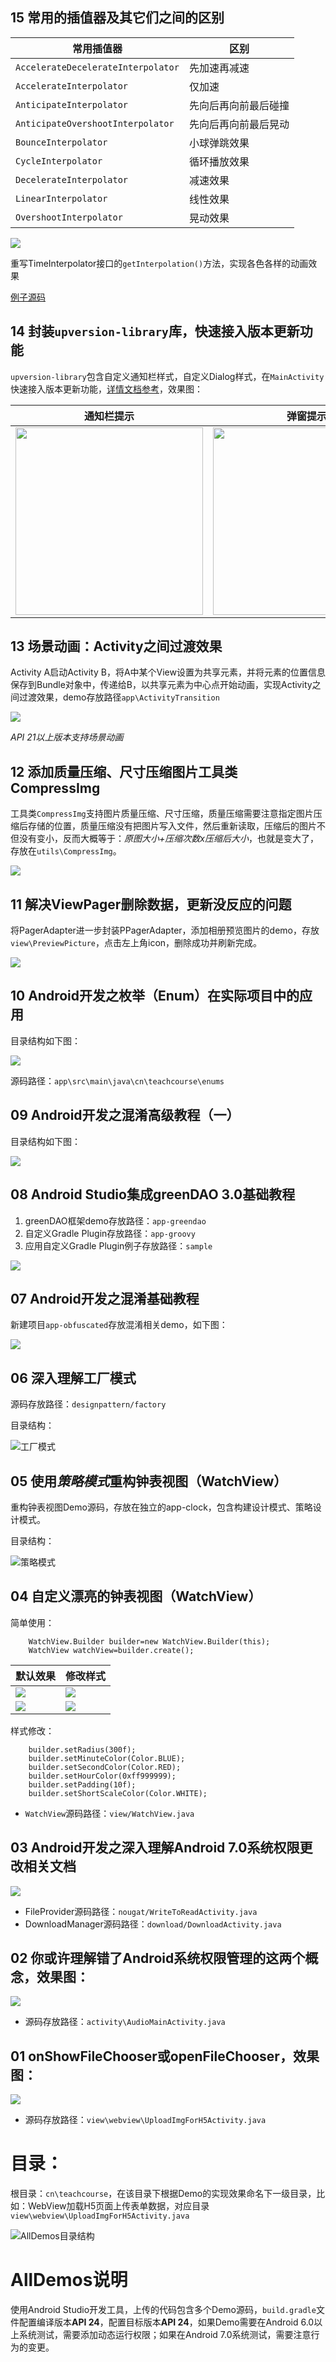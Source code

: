 ## 15 常用的插值器及其它们之间的区别
|常用插值器|区别|
|----------|----|
|`AccelerateDecelerateInterpolator`|先加速再减速
|`AccelerateInterpolator`|仅加速
|`AnticipateInterpolator`|先向后再向前最后碰撞
|`AnticipateOvershootInterpolator`|先向后再向前最后晃动
|`BounceInterpolator`|小球弹跳效果
|`CycleInterpolator`|循环播放效果
|`DecelerateInterpolator`|减速效果
|`LinearInterpolator`|线性效果
|`OvershootInterpolator`|晃动效果

![](http://go.teachcourse.cn/res/temp/201804171649.gif)

重写TimeInterpolator接口的`getInterpolation()`方法，实现各色各样的动画效果

[例子源码](https://github.com/TeachCourse/BlogSource/blob/master/app/src/main/java/cn/teachcourse/animation/TimeInterpolatorActivity.java)



## 14 封装`upversion-library`库，快速接入版本更新功能 ##
`upversion-library`包含自定义通知栏样式，自定义Dialog样式，在`MainActivity`快速接入版本更新功能，[详情文档参考](../upversion/README.md)，效果图：

| 通知栏提示 | 弹窗提示 | 版本更新 |
| ----- | ----- | ----- |
| <img src="20180111102322.jpg" width=300/> | <img src="20180111102507.jpg" width=300/> | <img src="20180111102542.jpg" width="300px"/> |


## 13 场景动画：Activity之间过渡效果 ##
Activity A启动Activity B，将A中某个View设置为共享元素，并将元素的位置信息保存到Bundle对象中，传递给B，以共享元素为中心点开始动画，实现Activity之间过渡效果，demo存放路径`app\ActivityTransition`

![](201712232129.gif)

*API 21以上版本支持场景动画*


## 12 添加质量压缩、尺寸压缩图片工具类CompressImg ##
工具类`CompressImg`支持图片质量压缩、尺寸压缩，质量压缩需要注意指定图片压缩后存储的位置，质量压缩没有把图片写入文件，然后重新读取，压缩后的图片不但没有变小，反而大概等于：*原图大小+压缩次数x压缩后大小*，也就是变大了，存放在`utils\CompressImg`。

![](20171223213731.jpg)


## 11 解决ViewPager删除数据，更新没反应的问题 ##
将PagerAdapter进一步封装PPagerAdapter，添加相册预览图片的demo，存放`view\PreviewPicture`，点击左上角icon，删除成功并刷新完成。

![](20171222110334.jpg)


## 10 Android开发之枚举（Enum）在实际项目中的应用 ##
目录结构如下图：

![](20170906170356.jpg)

源码路径：`app\src\main\java\cn\teachcourse\enums`


## 09 Android开发之混淆高级教程（一） ##
目录结构如下图：

![](20170903162658.jpg)


## 08 Android Studio集成greenDAO 3.0基础教程 ##
1. greenDAO框架demo存放路径：`app-greendao`
2. 自定义Gradle Plugin存放路径：`app-groovy`
3. 应用自定义Gradle Plugin例子存放路径：`sample`

![](20170828160736.jpg)


## 07 Android开发之混淆基础教程 ##
新建项目`app-obfuscated`存放混淆相关demo，如下图：

![](20170830162949.jpg)


## 06 深入理解工厂模式 ##
源码存放路径：`designpattern/factory`

目录结构：

![工厂模式](20170804151154.jpg)


## 05 使用*策略模式*重构钟表视图（WatchView） ##
重构钟表视图Demo源码，存放在独立的app-clock，包含构建设计模式、策略设计模式。

目录结构：

![策略模式](20170706102428.jpg)


## 04 自定义漂亮的钟表视图（WatchView） ##
简单使用：
```
    WatchView.Builder builder=new WatchView.Builder(this);
    WatchView watchView=builder.create();
```
| 默认效果 | 修改样式 |
| ----- | ----- |
| ![](201704211514.gif) | ![](201704211517.gif) |
| ![](201704211515.gif) | ![](201704211516.gif) |

样式修改：
```
    builder.setRadius(300f);
    builder.setMinuteColor(Color.BLUE);
    builder.setSecondColor(Color.RED);
    builder.setHourColor(0xff999999);
    builder.setPadding(10f);
    builder.setShortScaleColor(Color.WHITE);
```

- `WatchView`源码路径：`view/WatchView.java`


## 03 Android开发之深入理解Android 7.0系统权限更改相关文档
![](201703131736.gif)

- FileProvider源码路径：`nougat/WriteToReadActivity.java`
- DownloadManager源码路径：`download/DownloadActivity.java`


## 02 你或许理解错了Android系统权限管理的这两个概念，效果图：
![](201703131740.gif)

- 源码存放路径：`activity\AudioMainActivity.java`


## 01 onShowFileChooser或openFileChooser，效果图：
![](201703131736.gif)

- 源码存放路径：`view\webview\UploadImgForH5Activity.java`


# 目录：
根目录：`cn\teachcourse`，在该目录下根据Demo的实现效果命名下一级目录，比如：WebView加载H5页面上传表单数据，对应目录`view\webview\UploadImgForH5Activity.java`

![AllDemos目录结构](20170313173205.png)


# AllDemos说明
使用Android Studio开发工具，上传的代码包含多个Demo源码，`build.gradle`文件配置编译版本**API 24**，配置目标版本**API 24**，如果Demo需要在Android 6.0以上系统测试，需要添加动态运行权限；如果在Android 7.0系统测试，需要注意行为的变更。







